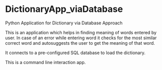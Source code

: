 # DictionaryApp_viaDatabase
Python Application for Dictionary via Database Approach

This is an application which helps in finding meaning of words entered by user. In case of an error while entering word it checks for the most similar correct word and autosuggests the user to get the meaning of that word.

It connects to a pre-configured SQL database to load the dictionary.

This is a command line interaction app.

